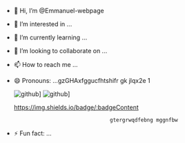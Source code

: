 - 👋 Hi, I’m @Emmanuel-webpage
- 👀 I’m interested in ...
- 🌱 I’m currently learning ...
- 💞️ I’m looking to collaborate on ...
- 📫 How to reach me ...
- 😄 Pronouns: ...gzGHAxfggucfhtshifr gk jlqx2e   1






  ![github](https://img.shields.io/badge/GitHub-000000?style=for-the-badge&logo=GitHub&logoColor=white)]
    ![github](https://img.shields.io/badge/hello%20there%20-8A2BE2)]
  
  https://img.shields.io/badge/:badgeContent















































































                                     gtergrwqdfebng mggnfbw
- ⚡ Fun fact: ...

<!---
Emmanuel-webpage/Emmanuel-webpage is a ✨ special ✨ repository because its `README.md` (this file) appears on your GitHub profile.
You can click the Preview link to take a look at your changes.
--->
